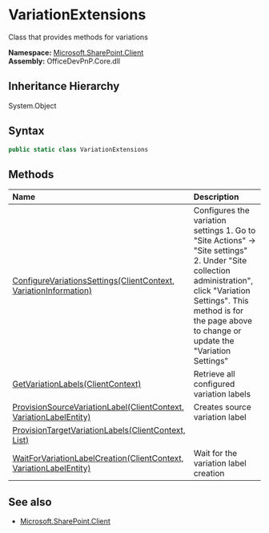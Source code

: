 # VariationExtensions
Class that provides methods for variations  

**Namespace:** [Microsoft.SharePoint.Client](Microsoft.SharePoint.Client.md)  
**Assembly:** OfficeDevPnP.Core.dll  
## Inheritance Hierarchy
System.Object  

## Syntax
```C#
public static class VariationExtensions
```
## Methods
|**Name**|**Description**|
|:-----|:-----|
| [ConfigureVariationsSettings(ClientContext, VariationInformation)](Microsoft.SharePoint.Client.VariationExtensions.edb826db.md) | Configures the variation settings 1. Go to "Site Actions" -> "Site settings" 2. Under "Site collection administration", click "Variation Settings". This method is for the page above to change or update the "Variation Settings"
| [GetVariationLabels(ClientContext)](Microsoft.SharePoint.Client.VariationExtensions.f118aa63.md) | Retrieve all configured variation labels
| [ProvisionSourceVariationLabel(ClientContext, VariationLabelEntity)](Microsoft.SharePoint.Client.VariationExtensions.398d04a.md) | Creates source variation label
| [ProvisionTargetVariationLabels(ClientContext, List<VariationLabelEntity>)](Microsoft.SharePoint.Client.VariationExtensions.379ef1c0.md) | 
| [WaitForVariationLabelCreation(ClientContext, VariationLabelEntity)](Microsoft.SharePoint.Client.VariationExtensions.659e6db8.md) | Wait for the variation label creation
## See also
- [Microsoft.SharePoint.Client](Microsoft.SharePoint.Client.md)
